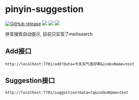# pinyin-suggestion
<a href="https://github.com/jeessy2/pinyin-suggestion/releases/latest"><img alt="GitHub release" src="https://img.shields.io/github/release/jeessy2/pinyin-suggestion.svg?logo=github&style=flat-square"></a> <img src=https://goreportcard.com/badge/github.com/jeessy2/pinyin-suggestion /> <img src=https://img.shields.io/docker/image-size/jeessy/pinyin-suggestion /> <img src=https://img.shields.io/docker/pulls/jeessy/pinyin-suggestion />

拼音搜索自动提示, 目前只实现了meilisearch.

## Add接口

```
http://localhost:7701/add?data=今天天气真好啊&indexName=test
```

## Suggestion接口

```
http://localhost:7701/suggestion?data=tq&indexName=test
```